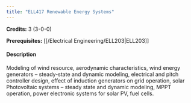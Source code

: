 ```yaml
---
title: "ELL417 Renewable Energy Systems"
---
```

**Credits:** 3 (3-0-0)

**Prerequisites:** [[/Electrical Engineering/ELL203|ELL203]]

#### Description
Modeling of wind resource, aerodynamic characteristics, wind energy generators – steady-state and dynamic modeling, electrical and pitch controller design, effect of induction generators on grid operation, solar Photovoltaic systems – steady state and dynamic modeling, MPPT operation, power electronic systems for solar PV, fuel cells.